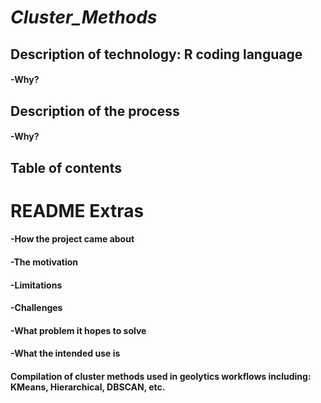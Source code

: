 # *Cluster_Methods*
## Description of technology: R coding language
#### -Why?
## Description of the process
#### -Why?
## Table of contents

# README Extras
#### -How the project came about
#### -The motivation
#### -Limitations
#### -Challenges
#### -What problem it hopes to solve
#### -What the intended use is

#### Compilation of cluster methods used in geolytics workflows including: KMeans, Hierarchical, DBSCAN, etc.
